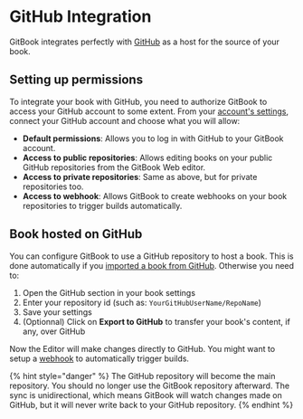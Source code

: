 # GitHub Integration

GitBook integrates perfectly with [GitHub](https://github.com) as a host for the source of your book.

## Setting up permissions

To integrate your book with GitHub, you need to authorize GitBook to access your GitHub account to some extent. From your [account's settings](https://www.gitbook.com/settings), connect your GitHub account and choose what you will allow:

- **Default permissions**: Allows you to log in with GitHub to your GitBook account.
- **Access to public repositories**: Allows editing books on your public GitHub repositories from the GitBook Web editor.
- **Access to private repositories**: Same as above, but for private repositories too.
- **Access to webhook**: Allows GitBook to create webhooks on your book repositories to trigger builds automatically.

## Book hosted on GitHub

You can configure GitBook to use a GitHub repository to host a book. This is done automatically if you [imported a book from GitHub](create#importing-from-an-existing-book-on-github).
Otherwise you need to:

1. Open the GitHub section in your book settings
2. Enter your repository id (such as: `YourGitHubUserName/RepoName`)
3. Save your settings
4. (Optionnal) Click on **Export to GitHub** to transfer your book's content, if any, over GitHub

Now the Editor will make changes directly to GitHub. You might want to setup a [webhook](webhooks) to automatically trigger builds.

{% hint style="danger" %}
The GitHub repository will become the main repository. You should no longer use the GitBook repository afterward.
The sync is unidirectional, which means GitBook will watch changes made on GitHub, but it will never write back to your GitHub repository.
{% endhint %}
